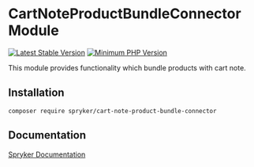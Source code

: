 # CartNoteProductBundleConnector Module
[![Latest Stable Version](https://poser.pugx.org/spryker/cart-note-product-bundle-connector/v/stable.svg)](https://packagist.org/packages/spryker/cart-note-product-bundle-connector)
[![Minimum PHP Version](https://img.shields.io/badge/php-%3E%3D%208.0-8892BF.svg)](https://php.net/)

This module provides functionality which bundle products with cart note.

## Installation

```
composer require spryker/cart-note-product-bundle-connector
```

## Documentation

[Spryker Documentation](https://docs.spryker.com)

